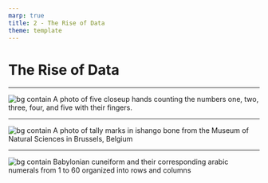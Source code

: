 ```yaml
---
marp: true
title: 2 - The Rise of Data
theme: template
---
```


<!-- _class: title-only -->

# The Rise of Data

---

<!-- _class: one-pane -->

![bg contain A photo of five closeup hands counting the numbers one, two, three, four, and five with their fingers.](images/placeholder.png)

---

<!-- _class: one-pane -->

![bg contain A photo of tally marks in ishango bone from the Museum of Natural Sciences in Brussels, Belgium](images/placeholder.png)

<!-- _footer: Source: Museum of Natural Sciences in Brussels, Belgium -->

---

<!-- _class: one-pane -->

![bg contain Babylonian cuneiform and their corresponding arabic numerals from 1 to 60 organized into rows and columns](images/placeholder.png)

<!-- _footer: Source: Wikipedia: Babylonian Numerals -->
